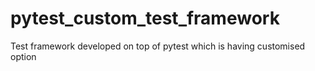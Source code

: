 # pytest_custom_test_framework
Test framework developed on top of pytest which is having customised option
